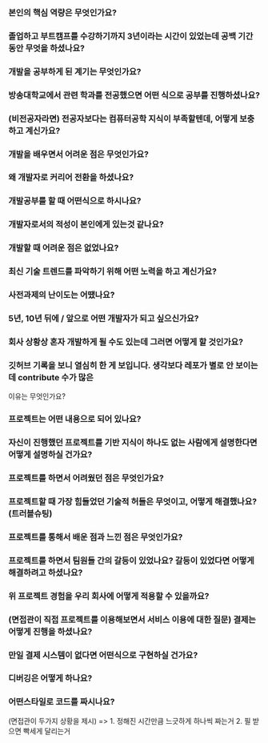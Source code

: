 ### 본인의 핵심 역량은 무엇인가요?

### 졸업하고 부트캠프를 수강하기까지 3년이라는 시간이 있었는데 공백 기간 동안 무엇을 하셨나요?

### 개발을 공부하게 된 계기는 무엇인가요?

### 방송대학교에서 관련 학과를 전공했으면 어떤 식으로 공부를 진행하셨나요?

### (비전공자라면) 전공자보다는 컴퓨터공학 지식이 부족할텐데, 어떻게 보충하고 계신가요?

### 개발을 배우면서 어려운 점은 무엇인가요?

### 왜 개발자로 커리어 전환을 하셨나요?

### 개발공부를 할 때 어떤식으로 하시나요?

### 개발자로서의 적성이 본인에게 있는것 같나요?

### 개발할 때 어려운 점은 없었나요?

### 최신 기술 트렌드를 파악하기 위해 어떤 노력을 하고 계신가요?

### 사전과제의 난이도는 어땠나요?

### 5년, 10년 뒤에 / 앞으로 어떤 개발자가 되고 싶으신가요?

### 회사 상황상 혼자 개발하게 될 수도 있는데 그러면 어떻게 할 것인가요?

### 깃허브 기록을 보니 열심히 한 게 보입니다. 생각보다 레포가 별로 안 보이는데 contribute 수가 많은 
이유는 무엇인가요?

### 프로젝트는 어떤 내용으로 되어 있나요?

### 자신이 진행했던 프로젝트를 기반 지식이 하나도 없는 사람에게 설명한다면 어떻게 설명하실 건가요?

### 프로젝트를 하면서 어려웠던 점은 무엇인가요?

### 프로젝트할 때 가장 힘들었던 기술적 허들은 무엇이고, 어떻게 해결했나요? (트러블슈팅)

### 프로젝트를 통해서 배운 점과 느낀 점은 무엇인가요?

### 프로젝트를 하면서 팀원들 간의 갈등이 있었나요? 갈등이 있었다면 어떻게 해결하려고 하셨나요?

### 위 프로젝트 경험을 우리 회사에 어떻게 적용할 수 있을까요?

### (면접관이 직접 프로젝트를 이용해보면서 서비스 이용에 대한 질문) 결제는 어떻게 진행을 하셨나요?

### 만일 결제 시스템이 없다면 어떤식으로 구현하실 건가요?

### 디버깅은 어떻게 하나요?

### 어떤스타일로 코드를 짜시나요?
(면접관이 두가지 상황을 제시)
=> 1. 정해진 시간만큼 느긋하게 하나씩 짜는거 2. 필 받으면 빡세게 달리는거